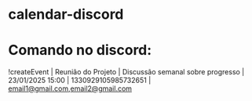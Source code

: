 # calendar-discord

# Comando no discord:

!createEvent | Reunião do Projeto | Discussão semanal sobre progresso | 23/01/2025 15:00 | 1330929105985732651 | email1@gmail.com,email2@gmail.com